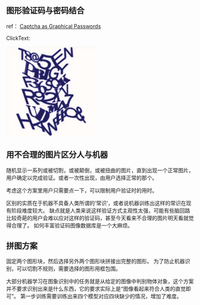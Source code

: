 ## 图形验证码与密码结合

ref： [Captcha as Graphical Passwords](doc/Captcha%20as%20Graphical%20Passwords.pdf)

ClickText:

![](src/clicktext.png)

## 用不合理的图片区分人与机器
随机显示一系列或被切割，或被颠倒，或被扭曲的图片，直到出现一个正常图片，用户确定以完成验证。或者一次性出现，由用户选择正常的那个。

考虑这个方案里用户只需要点一下，可以限制用户验证时的用时。

区别的实质在于机器不具备人类所谓的‘常识’，或者说机器训练出这样的常识在现有阶段难度较大。
缺点就是人类来说这样验证方式主观性太强，可能有些脑回路比较奇葩的用户会难以应对这样的验证码，甚至今天看来不合理的图片明天看就觉得合理了。
如何丰富验证码图像数据库是一个大麻烦。

## 拼图方案
固定两个图形块，然后选择另外两个图形块拼接出完整的图形。
为了防止机器识别，可以切割不规则，需要选择的图形用框包围。

大部分机器学习在图象识别中的任务就是从给定的图像中判别物体对象，这个方案并不要求识别出来是什么东西，它的要求实际上是“图像看起来符合人类的直觉即可”。
第一步训练需要训练出来四个模型对应四块缺少的情况，增加了难度。
